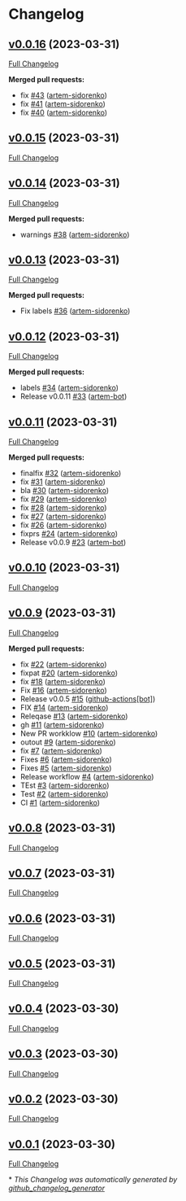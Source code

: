 # Changelog

## [v0.0.16](https://github.com/artem-experiments/gh-actions-release/tree/v0.0.16) (2023-03-31)

[Full Changelog](https://github.com/artem-experiments/gh-actions-release/compare/v0.0.15...v0.0.16)

**Merged pull requests:**

- fix [\#43](https://github.com/artem-experiments/gh-actions-release/pull/43) ([artem-sidorenko](https://github.com/artem-sidorenko))
- fix [\#41](https://github.com/artem-experiments/gh-actions-release/pull/41) ([artem-sidorenko](https://github.com/artem-sidorenko))
- fix [\#40](https://github.com/artem-experiments/gh-actions-release/pull/40) ([artem-sidorenko](https://github.com/artem-sidorenko))

## [v0.0.15](https://github.com/artem-experiments/gh-actions-release/tree/v0.0.15) (2023-03-31)

[Full Changelog](https://github.com/artem-experiments/gh-actions-release/compare/v0.0.14...v0.0.15)

## [v0.0.14](https://github.com/artem-experiments/gh-actions-release/tree/v0.0.14) (2023-03-31)

[Full Changelog](https://github.com/artem-experiments/gh-actions-release/compare/v0.0.13...v0.0.14)

**Merged pull requests:**

- warnings [\#38](https://github.com/artem-experiments/gh-actions-release/pull/38) ([artem-sidorenko](https://github.com/artem-sidorenko))

## [v0.0.13](https://github.com/artem-experiments/gh-actions-release/tree/v0.0.13) (2023-03-31)

[Full Changelog](https://github.com/artem-experiments/gh-actions-release/compare/v0.0.12...v0.0.13)

**Merged pull requests:**

- Fix labels [\#36](https://github.com/artem-experiments/gh-actions-release/pull/36) ([artem-sidorenko](https://github.com/artem-sidorenko))

## [v0.0.12](https://github.com/artem-experiments/gh-actions-release/tree/v0.0.12) (2023-03-31)

[Full Changelog](https://github.com/artem-experiments/gh-actions-release/compare/v0.0.11...v0.0.12)

**Merged pull requests:**

- labels [\#34](https://github.com/artem-experiments/gh-actions-release/pull/34) ([artem-sidorenko](https://github.com/artem-sidorenko))
- Release v0.0.11 [\#33](https://github.com/artem-experiments/gh-actions-release/pull/33) ([artem-bot](https://github.com/artem-bot))

## [v0.0.11](https://github.com/artem-experiments/gh-actions-release/tree/v0.0.11) (2023-03-31)

[Full Changelog](https://github.com/artem-experiments/gh-actions-release/compare/v0.0.10...v0.0.11)

**Merged pull requests:**

- finalfix [\#32](https://github.com/artem-experiments/gh-actions-release/pull/32) ([artem-sidorenko](https://github.com/artem-sidorenko))
- fix [\#31](https://github.com/artem-experiments/gh-actions-release/pull/31) ([artem-sidorenko](https://github.com/artem-sidorenko))
- bla [\#30](https://github.com/artem-experiments/gh-actions-release/pull/30) ([artem-sidorenko](https://github.com/artem-sidorenko))
- fix [\#29](https://github.com/artem-experiments/gh-actions-release/pull/29) ([artem-sidorenko](https://github.com/artem-sidorenko))
- fix [\#28](https://github.com/artem-experiments/gh-actions-release/pull/28) ([artem-sidorenko](https://github.com/artem-sidorenko))
- fix [\#27](https://github.com/artem-experiments/gh-actions-release/pull/27) ([artem-sidorenko](https://github.com/artem-sidorenko))
- fix [\#26](https://github.com/artem-experiments/gh-actions-release/pull/26) ([artem-sidorenko](https://github.com/artem-sidorenko))
- fixprs [\#24](https://github.com/artem-experiments/gh-actions-release/pull/24) ([artem-sidorenko](https://github.com/artem-sidorenko))
- Release v0.0.9 [\#23](https://github.com/artem-experiments/gh-actions-release/pull/23) ([artem-bot](https://github.com/artem-bot))

## [v0.0.10](https://github.com/artem-experiments/gh-actions-release/tree/v0.0.10) (2023-03-31)

[Full Changelog](https://github.com/artem-experiments/gh-actions-release/compare/v0.0.9...v0.0.10)

## [v0.0.9](https://github.com/artem-experiments/gh-actions-release/tree/v0.0.9) (2023-03-31)

[Full Changelog](https://github.com/artem-experiments/gh-actions-release/compare/v0.0.8...v0.0.9)

**Merged pull requests:**

- fix [\#22](https://github.com/artem-experiments/gh-actions-release/pull/22) ([artem-sidorenko](https://github.com/artem-sidorenko))
- fixpat [\#20](https://github.com/artem-experiments/gh-actions-release/pull/20) ([artem-sidorenko](https://github.com/artem-sidorenko))
- fix [\#18](https://github.com/artem-experiments/gh-actions-release/pull/18) ([artem-sidorenko](https://github.com/artem-sidorenko))
- Fix [\#16](https://github.com/artem-experiments/gh-actions-release/pull/16) ([artem-sidorenko](https://github.com/artem-sidorenko))
- Release v0.0.5 [\#15](https://github.com/artem-experiments/gh-actions-release/pull/15) ([github-actions[bot]](https://github.com/apps/github-actions))
- FIX [\#14](https://github.com/artem-experiments/gh-actions-release/pull/14) ([artem-sidorenko](https://github.com/artem-sidorenko))
- Releqase [\#13](https://github.com/artem-experiments/gh-actions-release/pull/13) ([artem-sidorenko](https://github.com/artem-sidorenko))
- gh [\#11](https://github.com/artem-experiments/gh-actions-release/pull/11) ([artem-sidorenko](https://github.com/artem-sidorenko))
- New PR workklow [\#10](https://github.com/artem-experiments/gh-actions-release/pull/10) ([artem-sidorenko](https://github.com/artem-sidorenko))
- outout [\#9](https://github.com/artem-experiments/gh-actions-release/pull/9) ([artem-sidorenko](https://github.com/artem-sidorenko))
- fix [\#7](https://github.com/artem-experiments/gh-actions-release/pull/7) ([artem-sidorenko](https://github.com/artem-sidorenko))
- Fixes [\#6](https://github.com/artem-experiments/gh-actions-release/pull/6) ([artem-sidorenko](https://github.com/artem-sidorenko))
- Fixes [\#5](https://github.com/artem-experiments/gh-actions-release/pull/5) ([artem-sidorenko](https://github.com/artem-sidorenko))
- Release workflow [\#4](https://github.com/artem-experiments/gh-actions-release/pull/4) ([artem-sidorenko](https://github.com/artem-sidorenko))
- TEst [\#3](https://github.com/artem-experiments/gh-actions-release/pull/3) ([artem-sidorenko](https://github.com/artem-sidorenko))
- Test [\#2](https://github.com/artem-experiments/gh-actions-release/pull/2) ([artem-sidorenko](https://github.com/artem-sidorenko))
- CI [\#1](https://github.com/artem-experiments/gh-actions-release/pull/1) ([artem-sidorenko](https://github.com/artem-sidorenko))

## [v0.0.8](https://github.com/artem-experiments/gh-actions-release/tree/v0.0.8) (2023-03-31)

[Full Changelog](https://github.com/artem-experiments/gh-actions-release/compare/v0.0.7...v0.0.8)

## [v0.0.7](https://github.com/artem-experiments/gh-actions-release/tree/v0.0.7) (2023-03-31)

[Full Changelog](https://github.com/artem-experiments/gh-actions-release/compare/v0.0.6...v0.0.7)

## [v0.0.6](https://github.com/artem-experiments/gh-actions-release/tree/v0.0.6) (2023-03-31)

[Full Changelog](https://github.com/artem-experiments/gh-actions-release/compare/v0.0.5...v0.0.6)

## [v0.0.5](https://github.com/artem-experiments/gh-actions-release/tree/v0.0.5) (2023-03-31)

[Full Changelog](https://github.com/artem-experiments/gh-actions-release/compare/v0.0.4...v0.0.5)

## [v0.0.4](https://github.com/artem-experiments/gh-actions-release/tree/v0.0.4) (2023-03-30)

[Full Changelog](https://github.com/artem-experiments/gh-actions-release/compare/v0.0.3...v0.0.4)

## [v0.0.3](https://github.com/artem-experiments/gh-actions-release/tree/v0.0.3) (2023-03-30)

[Full Changelog](https://github.com/artem-experiments/gh-actions-release/compare/v0.0.2...v0.0.3)

## [v0.0.2](https://github.com/artem-experiments/gh-actions-release/tree/v0.0.2) (2023-03-30)

[Full Changelog](https://github.com/artem-experiments/gh-actions-release/compare/v0.0.1...v0.0.2)

## [v0.0.1](https://github.com/artem-experiments/gh-actions-release/tree/v0.0.1) (2023-03-30)

[Full Changelog](https://github.com/artem-experiments/gh-actions-release/compare/54112f9f37f1791331ef0bca0e51a5f866f837fd...v0.0.1)



\* *This Changelog was automatically generated by [github_changelog_generator](https://github.com/github-changelog-generator/github-changelog-generator)*
